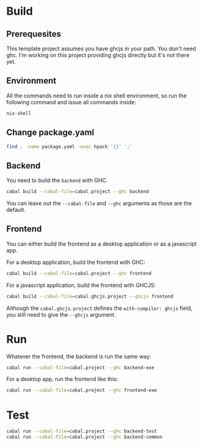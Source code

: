 # Build

## Prerequesites

This template project assumes you have ghcjs in your path. You don't
need ghc. I'm working on this project providing ghcjs directly but
it's not there yet.

## Environment

All the commands need to run inside a nix shell environment, so run
the following command and issue all commands inside:

```bash
nix-shell
```

## Change package.yaml

```bash
find . -name package.yaml -exec hpack '{}' ';'
```

## Backend

You need to build the `backend` with GHC.

```bash
cabal build --cabal-file=cabal.project --ghc backend
```

You can leave out the `--cabal-file` and `--ghc` arguments as those
are the default.

## Frontend

You can either build the frontend as a desktop application or as a
javascript app.

For a desktop application, build the frontend with GHC:

```bash
cabal build --cabal-file=cabal.project --ghc frontend
```

For a javascript application, build the frontend with GHCJS:

```bash
cabal build --cabal-file=cabal.ghcjs.project --ghcjs frontend
```

Although the `cabal.ghcjs.project` defines the `with-compiler: ghcjs`
field, you still need to give the `--ghcjs` argument.

# Run

Whatever the frontend, the backend is run the same way:

```bash
cabal run --cabal-file=cabal.project --ghc backend-exe
```

For a desktop app, run the frontend like this:

```bash
cabal run --cabal-file=cabal.project --ghc frontend-exe
```

# Test

```bash
cabal run --cabal-file=cabal.project --ghc backend-test
cabal run --cabal-file=cabal.project --ghc backend-common
```
